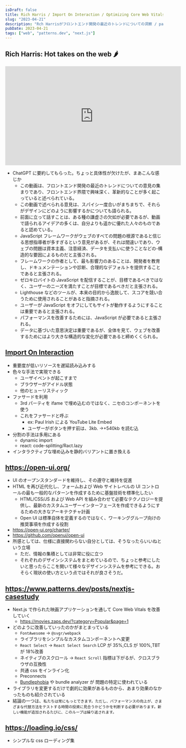 ```yaml
---
isDraft: false
title: Rich Harris / Import On Interaction / Optimizing Core Web Vitals on Next.js
slug: "2023-04-21"
description: "Rch Harrisがフロントエンド開発の最近のトレンドについての洞察 / patterns.devのImport On Interaction, 重要度が低いリソースを遅延読み込みするための手法"
pubDate: 2023-04-21
tags: ["web", "patterns.dev", "next.js"]
---
```


## Rich Harris: Hot takes on the web 🌶️

<iframe width="560" height="315" src="https://www.youtube-nocookie.com/embed/uXCipjbcQfM" title="YouTube video player" frameborder="0" allow="accelerometer; autoplay; clipboard-write; encrypted-media; gyroscope; picture-in-picture; web-share" allowfullscreen></iframe>

- ChatGPT に要約してもらった。ちょっと具体性が欠けたが、まあこんな感じか
  - この動画は、フロントエンド開発の最近のトレンドについての意見の集まりであり、フロントエンド界隈で興味深く、革新的なことが多く起こっていると述べられている。
  - この動画で述べられる意見は、スパイシー度合いがまちまちで、それらがデザインにどのように影響するかについても語られる。
  - 前面に立って話すことは、ある種の謙虚さの欠如が必要であるが、動画で語られるアイデアの多くは、自分よりも遥かに優れた人々のものであると認めている。
  - JavaScript フレームワークがウェブのすべての問題の根源であると信じる思想指導者が多すぎるという意見があるが、それは間違いであり、ウェブの問題は資本主義、注意経済、データを支払いに使うことなどの-構造的な要因によるものだと主張される。
  - フレームワークの作者として、最も影響力のあることは、開発者を教育し、ドキュメンテーションや診断、合理的なデフォルトを提供することであると主張される。
  - ゼロキロバイトの JavaScript を配信することが、目標であるべきではなく、ユーザーのニーズを満たすことが目標であるべきだと主張される。
  - Lighthouse などのツールが、本来の目的から逸脱して、スコアを競い合うために使用されることがあると指摘される。
  - ユーザーが JavaScript をオフにしてもサイトが動作するようにすることは重要であると主張される。
  - パフォーマンスを改善するためには、JavaScript が必要であると主張される。
  - データに基づいた意思決定は重要であるが、全体を見て、ウェブを改善するためにはより大きな構造的な変化が必要であると締めくくられる。

## [Import On Interaction](https://www.patterns.dev/posts/import-on-interaction)

- 重要度が低いリソースを遅延読み込みする
- 色々な手法で実現できる
  - ユーザイベントが起こすまで
  - ブラウザーがアイドル状態
  - 他のヒューリスティック
- ファサードを利用
  - 3rd パーティを ifame で埋め込むのではなく、ニセのコンポーネントを使う
  - これをファサードと呼ぶ
    - ex: Paul Irish による YouTube Lite Embed
    - ユーザーがボタンを押す前は、3kb. →+540kb を読む込
- 分割の手法は多用にある
  - dynamic import
  - react: code-splitting/Ract.lazy
- インタラクティブな埋め込みを静的バリアントに置き換える

## https://open-ui.org/

- UI のオープンスタンダードを維持し、その遵守と維持を促進
- HTML を再び近代化し、フォームおよび Web サイトレベルの UI コントロールの最も一般的なパターンを作成するために基盤技術を標準化したい
  - HTML/CSS/JS および Web API を組み合わせて必要なテクノロジーを提供し、最新のカスタムユーザーインターフェースを作成できるようにするための大きなアーキテクチャ計画
  - Open UI は標準自体を定義するのではなく、ワーキンググループ向けの推奨事項を作成する役割
- https://open-ui.org/charter/
- https://github.com/openui/open-ui
- 所感としては、仕様に直接関わらない自分としては、そうなったらいいねという立場
  - ただ、情報の集積としては非常に役に立つ
  - それぞれのデザインシステムをまとめているので、ちょっと参考にしたいと思ったらここを開いて様々なデザインシステムを参考にできる。おそらく現状の使い方という点ではそれが良さそうだ。

## https://www.patterns.dev/posts/nextjs-casestudy

- Next.js で作られた映画アプリケーションを通して Core Web Vitals を改善していく
  - https://movies.zaps.dev/?category=Popular&page=1
- どのように改善していったのかがまとまっている
  - `FontAwesome` → `@svgr/webpack`
  - ライブラリをシンプルなカスタムコンポーネントへ変更
  - `React Select` → `React Select Search` LCP が 35%,CLS が 100%,TBT が 18%改善
  - ネイティブのスクロール → `React Scroll` 指標は下がるが、クロスブラウザの互換性
  - 共通 css をインライン化
  - Preconnects
  - [Bundlephobia](https://bundlephobia.com/package/react@18.2.0) や bundle analyzer が 問題の特定に使われている
- ライブラリを変更するだけで劇的に効果があるものから、あまり効果のなかったものも紹介されている
- 結論の一つは、`私たちは常にもっとできます。ただし、パフォーマンスの向上が、さまざまな代替方法をテストする時間の投資に見合うかどうかを判断する必要があります。新しい機能が追加されるたびに、このループは繰り返されます。`

## https://loading.io/css/

- シンプルな css ローディング集
